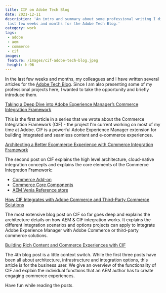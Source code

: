 ```yaml
---
title: CIF on Adobe Tech Blog
date: 2021-12-11
description: 'An intro and summary about some professional writing I did in the
 last few weeks and months for the Adobe Tech Blog.'
category: work
tags:
 - adobe
 - aem
 - commerce
 - cif
images:
 feature: /images/cif-adobe-tech-blog.jpeg
 height: h-96
---
```


In the last few weeks and months, my colleagues and I have written several articles for the [Adobe Tech Blog](https://medium.com/adobetech). Since I am also presenting some of my professional projects here, I wanted to take the opportunity and briefly introduce them.

[Taking a Deep Dive into Adobe Experience Manager’s Commerce Integration Framework](https://medium.com/adobetech/taking-a-deep-dive-into-adobe-experience-managers-commerce-integration-framework-631947b0a9a7)

This is the first article in a series that we wrote about the Commerce Integration Framework (CIF) - the project I'm current working on most of my time at Adobe.
CIF is a powerful Adobe Experience Manager extension for building integrated and seamless content and e-commerce experiences.

[Architecting a Better Ecommerce Experience with Commerce Integration Framework](https://medium.com/adobetech/architecting-a-better-ecommerce-experience-with-adobe-experience-managers-commerce-integration-712feef5de8)

The second post on CIF explains the high level architecture, cloud-native integration concepts and explains the core elements of the Commerce Integration Framework:

- [Commerce Add-on](https://experienceleague.adobe.com/docs/experience-manager-cloud-service/content/content-and-commerce/home.html)
- [Commerce Core Components](https://github.com/adobe/aem-core-cif-components)
- [AEM Venia Reference store](https://github.com/adobe/aem-cif-guides-venia)

[How CIF Integrates with Adobe Commerce and Third-Party Commerce Solutions](https://medium.com/adobetech/how-cif-integrates-with-adobe-commerce-and-third-party-commerce-solutions-5a5efb8da2a0)

The most extensive blog post on CIF so far goes deep and explains the architecture details on how AEM & CIF integration works. It explains the different integration scenarios and options projects can apply to integrate Adobe Experience Manager with Adobe Commerce or third-party commerce solutions.

[Building Rich Content and Commerce Experiences with CIF](https://medium.com/adobetech/building-rich-content-and-commerce-experiences-with-cif-754685dc2927)

The 4th blog post is a little context switch. While the first three posts have been all about architecture, infrastructure and integration options, this article is for the business user. We give an overview of the functionality of CIF and explain the individual functions that an AEM author has to create engaging commerce experiences.

Have fun while reading the posts.
